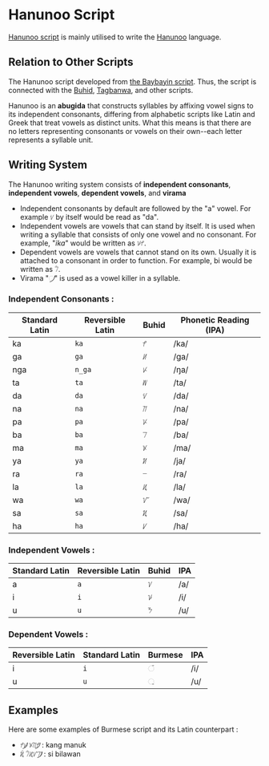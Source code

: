 
# Hanunoo Script


[Hanunoo script]((https://en.wikipedia.org/wiki/Hanunoo_script)) is mainly utilised to write the [Hanunoo](https://en.wikipedia.org/wiki/Hanunoo_language) language.


## Relation to Other Scripts

The Hanunoo script developed from [the Baybayin script](https://en.wikipedia.org/wiki/Baybayin). Thus, the script is connected with the [Buhid](https://en.wikipedia.org/wiki/Buhid_script), [Tagbanwa](https://en.wikipedia.org/wiki/Tagbanwa_script), and other scripts.

Hanunoo is an **abugida** that constructs syllables by affixing vowel signs to its independent consonants, differing from alphabetic scripts like Latin and Greek that treat vowels as distinct units. What this means is that there are no letters representing consonants or vowels on their own--each letter represents a syllable unit. 


## Writing System
The Hanunoo writing system consists of **independent consonants**, **independent vowels**, **dependent vowels**, and **virama**

* Independent consonants by default are followed by the "a" vowel. For example ᜧ  by itself would be read as "da".
* Independent vowels are vowels that can stand by itself. It is used when writing a syllable that consists of only one vowel and no consonant. For example, "*ika*" would be written as ᜡᜣ.
* Dependent vowels are vowels that cannot stand on its own. Usually it is attached to a consonant in order to function. For example, bi would be written as ᜪᜲ.
* Virama "᜴" is used as a vowel killer in a syllable.

### Independent Consonants :

| Standard Latin | Reversible Latin    | Buhid | Phonetic Reading (IPA) |
| ------- | ------- | ------- | --- |
| ka  | `ka` |   ᜣ      | /ka/ |
| ga  | `ga`      | ᜤ      | /ɡa/ |
| nga | `n_ga`     | ᜥ      | /ŋa/|
| ta | `ta`      | ᜦ      | /ta/|
| da | `da`      | ᜧ      | /da/|
| na | `na`      | ᜨ      | /na/|
| pa | `pa`      | ᜩ      | /pa/|
| ba | `ba`      | ᜪ      | /ba/|
| ma | `ma`      | ᜫ      | /ma/|
| ya | `ya`      | ᜬ      | /ja/|
| ra | `ra`      | ᜭ      | /ra/|
| la | `la`      | ᜮ      | /la/|
| wa | `wa`      | ᜯ      | /wa/|
| sa | `sa`      | ᜰ      | /sa/|
| ha | `ha`      | ᜱ      | /ha/|



### Independent Vowels :

| Standard Latin | Reversible Latin | Buhid | IPA |
| ------- | ------- | ------- | --- |
| a       | `a`       | ᜠ      | /a/ |
| i       | `i`      | ᜡ      | /i/|
| u        | `u`       | ᜢ      | /u/ |

### Dependent Vowels :

| Reversible Latin | Standard Latin | Burmese | IPA  |
| ------- | ------- | ------- | ---- |
| i      | `i`      | ᜲ      | /i/ |
| u      | `u`       | ᜳ       | /u/  |


## Examples

Here are some examples of Burmese script and its Latin counterpart :

* ᜣᜥ᜴  ᜫᜨᜳᜣ᜴  : kang manuk
* ᜰᜲ ᜪᜲᜮᜯᜨ᜴ : si bilawan
